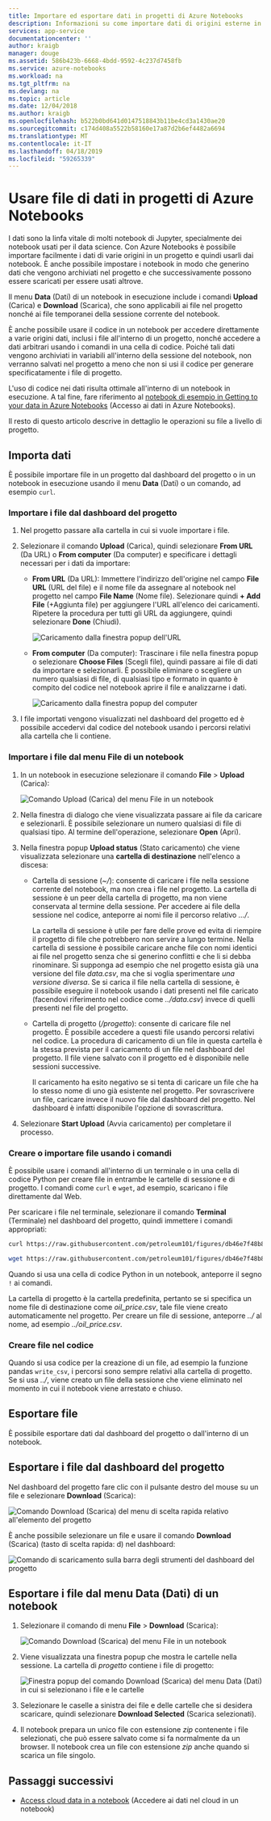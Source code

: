 ```yaml
---
title: Importare ed esportare dati in progetti di Azure Notebooks
description: Informazioni su come importare dati di origini esterne in un progetto di Azure Notebooks e su come esportare dati da un progetto.
services: app-service
documentationcenter: ''
author: kraigb
manager: douge
ms.assetid: 586b423b-6668-4bdd-9592-4c237d7458fb
ms.service: azure-notebooks
ms.workload: na
ms.tgt_pltfrm: na
ms.devlang: na
ms.topic: article
ms.date: 12/04/2018
ms.author: kraigb
ms.openlocfilehash: b522b0bd641d0147518843b11be4cd3a1430ae20
ms.sourcegitcommit: c174d408a5522b58160e17a87d2b6ef4482a6694
ms.translationtype: MT
ms.contentlocale: it-IT
ms.lasthandoff: 04/18/2019
ms.locfileid: "59265339"
---
```

# <a name="work-with-data-files-in-azure-notebook-projects"></a>Usare file di dati in progetti di Azure Notebooks

I dati sono la linfa vitale di molti notebook di Jupyter, specialmente dei notebook usati per il data science. Con Azure Notebooks è possibile importare facilmente i dati di varie origini in un progetto e quindi usarli dai notebook. È anche possibile impostare i notebook in modo che generino dati che vengono archiviati nel progetto e che successivamente possono essere scaricati per essere usati altrove.

Il menu **Data** (Dati) di un notebook in esecuzione include i comandi **Upload** (Carica) e **Download** (Scarica), che sono applicabili ai file nel progetto nonché ai file temporanei della sessione corrente del notebook.

È anche possibile usare il codice in un notebook per accedere direttamente a varie origini dati, inclusi i file all'interno di un progetto, nonché accedere a dati arbitrari usando i comandi in una cella di codice. Poiché tali dati vengono archiviati in variabili all'interno della sessione del notebook, non verranno salvati nel progetto a meno che non si usi il codice per generare specificatamente i file di progetto.

L'uso di codice nei dati risulta ottimale all'interno di un notebook in esecuzione. A tal fine, fare riferimento al [notebook di esempio in Getting to your data in Azure Notebooks](https://notebooks.azure.com/Microsoft/projects/samples/html/Getting%20to%20your%20Data%20in%20Azure%20Notebooks.ipynb) (Accesso ai dati in Azure Notebooks).

Il resto di questo articolo descrive in dettaglio le operazioni su file a livello di progetto.

## <a name="import-data"></a>Importa dati

È possibile importare file in un progetto dal dashboard del progetto o in un notebook in esecuzione usando il menu **Data** (Dati) o un comando, ad esempio `curl`.

### <a name="import-files-from-the-project-dashboard"></a>Importare i file dal dashboard del progetto

1. Nel progetto passare alla cartella in cui si vuole importare i file.

1. Selezionare il comando **Upload** (Carica), quindi selezionare **From URL** (Da URL) o **From computer** (Da computer) e specificare i dettagli necessari per i dati da importare:

   - **From URL** (Da URL): Immettere l'indirizzo dell'origine nel campo **File URL** (URL del file) e il nome file da assegnare al notebook nel progetto nel campo **File Name** (Nome file). Selezionare quindi **+ Add File** (+Aggiunta file) per aggiungere l'URL all'elenco dei caricamenti. Ripetere la procedura per tutti gli URL da aggiungere, quindi selezionare **Done** (Chiudi).

     ![Caricamento dalla finestra popup dell'URL](media/quickstarts/upload-from-url-popup.png)

   - **From computer** (Da computer): Trascinare i file nella finestra popup o selezionare **Choose Files** (Scegli file), quindi passare ai file di dati da importare e selezionarli. È possibile eliminare o scegliere un numero qualsiasi di file, di qualsiasi tipo e formato in quanto è compito del codice nel notebook aprire il file e analizzarne i dati.

     ![Caricamento dalla finestra popup del computer](media/quickstarts/upload-from-computer-popup.png)

1. I file importati vengono visualizzati nel dashboard del progetto ed è possibile accedervi dal codice del notebook usando i percorsi relativi alla cartella che li contiene.

### <a name="import-files-from-the-file-menu-in-a-notebook"></a>Importare i file dal menu File di un notebook

1. In un notebook in esecuzione selezionare il comando **File** > **Upload** (Carica):

    ![Comando Upload (Carica) del menu File in un notebook](media/file-menu-upload.png)

1. Nella finestra di dialogo che viene visualizzata passare ai file da caricare e selezionarli. È possibile selezionare un numero qualsiasi di file di qualsiasi tipo. Al termine dell'operazione, selezionare **Open** (Apri).

1. Nella finestra popup **Upload status** (Stato caricamento) che viene visualizzata selezionare una **cartella di destinazione** nell'elenco a discesa:

    - Cartella di sessione (*~/*): consente di caricare i file nella sessione corrente del notebook, ma non crea i file nel progetto. La cartella di sessione è un peer della cartella di progetto, ma non viene conservata al termine della sessione. Per accedere ai file della sessione nel codice, anteporre ai nomi file il percorso relativo *.../*.

        La cartella di sessione è utile per fare delle prove ed evita di riempire il progetto di file che potrebbero non servire a lungo termine. Nella cartella di sessione è possibile caricare anche file con nomi identici ai file nel progetto senza che si generino conflitti e che li si debba rinominare. Si supponga ad esempio che nel progetto esista già una versione del file *data.csv*, ma che si voglia sperimentare *una versione diversa*. Se si carica il file nella cartella di sessione, è possibile eseguire il notebook usando i dati presenti nel file caricato (facendovi riferimento nel codice come *../data.csv*) invece di quelli presenti nel file del progetto.

    - Cartella di progetto (*/progetto*): consente di caricare file nel progetto. È possibile accedere a questi file usando percorsi relativi nel codice. La procedura di caricamento di un file in questa cartella è la stessa prevista per il caricamento di un file nel dashboard del progetto. Il file viene salvato con il progetto ed è disponibile nelle sessioni successive.

        Il caricamento ha esito negativo se si tenta di caricare un file che ha lo stesso nome di uno già esistente nel progetto. Per sovrascrivere un file, caricare invece il nuovo file dal dashboard del progetto. Nel dashboard è infatti disponibile l'opzione di sovrascrittura.

1. Selezionare **Start Upload** (Avvia caricamento) per completare il processo.

### <a name="create-or-import-files-using-commands"></a>Creare o importare file usando i comandi

È possibile usare i comandi all'interno di un terminale o in una cella di codice Python per creare file in entrambe le cartelle di sessione e di progetto. I comandi come `curl` e `wget`, ad esempio, scaricano i file direttamente dal Web.

Per scaricare i file nel terminale, selezionare il comando **Terminal** (Terminale) nel dashboard del progetto, quindi immettere i comandi appropriati:

```bash
curl https://raw.githubusercontent.com/petroleum101/figures/db46e7f48b8aab67a0dfe31696f6071fb7a84f1e/oil_price/oil_price.csv -o oil_price.csv

wget https://raw.githubusercontent.com/petroleum101/figures/db46e7f48b8aab67a0dfe31696f6071fb7a84f1e/oil_price/oil_price.csv -o oil_price.csv
```

Quando si usa una cella di codice Python in un notebook, anteporre il segno `!` ai comandi.

La cartella di progetto è la cartella predefinita, pertanto se si specifica un nome file di destinazione come *oil_price.csv*, tale file viene creato automaticamente nel progetto. Per creare un file di sessione, anteporre *../* al nome, ad esempio *../oil_price.csv*.

### <a name="create-files-in-code"></a>Creare file nel codice

Quando si usa codice per la creazione di un file, ad esempio la funzione pandas `write_csv`, i percorsi sono sempre relativi alla cartella di progetto. Se si usa *../*, viene creato un file della sessione che viene eliminato nel momento in cui il notebook viene arrestato e chiuso.

## <a name="export-files"></a>Esportare file

È possibile esportare dati dal dashboard del progetto o dall'interno di un notebook.

## <a name="export-files-from-the-project-dashboard"></a>Esportare i file dal dashboard del progetto

Nel dashboard del progetto fare clic con il pulsante destro del mouse su un file e selezionare **Download** (Scarica):

![Comando Download (Scarica) del menu di scelta rapida relativo all'elemento del progetto](media/download-command.png)

È anche possibile selezionare un file e usare il comando **Download** (Scarica) (tasto di scelta rapida: d) nel dashboard:

![Comando di scaricamento sulla barra degli strumenti del dashboard del progetto](media/download-command-toolbar.png)

## <a name="export-files-from-the-data-menu-in-a-notebook"></a>Esportare i file dal menu Data (Dati) di un notebook

1. Selezionare il comando di menu **File** > **Download** (Scarica):

    ![Comando Download (Scarica) del menu File in un notebook](media/file-menu-download.png)

1. Viene visualizzata una finestra popup che mostra le cartelle nella sessione. La cartella di *progetto* contiene i file di progetto:

    ![Finestra popup del comando Download (Scarica) del menu Data (Dati) in cui si selezionano i file e le cartelle](media/file-menu-download-popup.png)

1. Selezionare le caselle a sinistra dei file e delle cartelle che si desidera scaricare, quindi selezionare **Download Selected** (Scarica selezionati).

1. Il notebook prepara un unico file con estensione *zip* contenente i file selezionati, che può essere salvato come si fa normalmente da un browser. Il notebook crea un file con estensione *zip* anche quando si scarica un file singolo.

## <a name="next-steps"></a>Passaggi successivi

- [Access cloud data in a notebook](access-data-resources-jupyter-notebooks.md) (Accedere ai dati nel cloud in un notebook)
